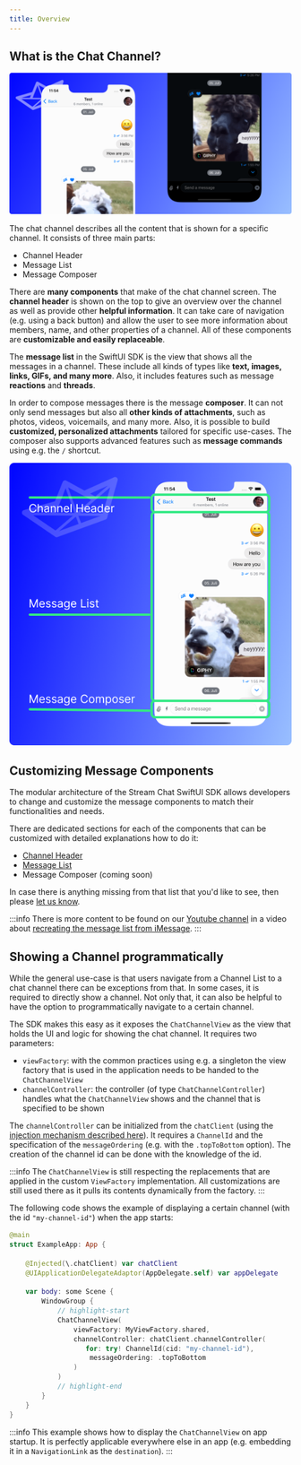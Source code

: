 ```yaml
---
title: Overview
---
```


## What is the Chat Channel?

![Depiction of different message components in the example of the message list.](../../assets/message-components-overview.png)

The chat channel describes all the content that is shown for a specific channel. It consists of three main parts:

- Channel Header
- Message List
- Message Composer

There are **many components** that make of the chat channel screen. The **channel header** is shown on the top to give an overview over the channel as well as provide other **helpful information**. It can take care of navigation (e.g. using a back button) and allow the user to see more information about members, name, and other properties of a channel. All of these components are **customizable and easily replaceable**.

The **message list** in the SwiftUI SDK is the view that shows all the messages in a channel. These include all kinds of types like **text, images, links, GIFs, and many more**. Also, it includes features such as message **reactions** and **threads**.

In order to compose messages there is the message **composer**. It can not only send messages but also all **other kinds of attachments**, such as photos, videos, voicemails, and many more. Also, it is possible to build **customized, personalized attachments** tailored for specific use-cases. The composer also supports advanced features such as **message commands** using e.g. the `/` shortcut.

![An image discriminating the different parts of the chat channel.](../../assets/chat-channel-components.png)

## Customizing Message Components

The modular architecture of the Stream Chat SwiftUI SDK allows developers to change and customize the message components to match their functionalities and needs.

There are dedicated sections for each of the components that can be customized with detailed explanations how to do it:

- [Channel Header](../channel-header)
- [Message List](../message-list)
- Message Composer (coming soon)

In case there is anything missing from that list that you'd like to see, then please [let us know](https://twitter.com/getstream_io).

:::info
There is more content to be found on our [Youtube channel](https://www.youtube.com/channel/UC2xOn0xQj1HIpHJpOy5tvpA) in a video about [recreating the message list from iMessage](TODO).
:::

## Showing a Channel programmatically

While the general use-case is that users navigate from a Channel List to a chat channel there can be exceptions from that. In some cases, it is required to directly show a channel. Not only that, it can also be helpful to have the option to programmatically navigate to a certain channel.

The SDK makes this easy as it exposes the `ChatChannelView` as the view that holds the UI and logic for showing the chat channel. It requires two parameters:

- `viewFactory`: with the common practices using e.g. a singleton the view factory that is used in the application needs to be handed to the `ChatChannelView`
- `channelController`: the controller (of type `ChatChannelController`) handles what the `ChatChannelView` shows and the channel that is specified to be shown

The `channelController` can be initialized from the `chatClient` (using the [injection mechanism described here](../dependency-injection.md)). It requires a `ChannelId` and the specification of the `messageOrdering` (e.g. with the `.topToBottom` option). The creation of the channel id can be done with the knowledge of the id.

:::info
The `ChatChannelView` is still respecting the replacements that are applied in the custom `ViewFactory` implementation. All customizations are still used there as it pulls its contents dynamically from the factory.
:::

The following code shows the example of displaying a certain channel (with the id `"my-channel-id"`) when the app starts:

```swift
@main
struct ExampleApp: App {

    @Injected(\.chatClient) var chatClient
    @UIApplicationDelegateAdaptor(AppDelegate.self) var appDelegate

    var body: some Scene {
        WindowGroup {
            // highlight-start
            ChatChannelView(
                viewFactory: MyViewFactory.shared,
                channelController: chatClient.channelController(
                   for: try! ChannelId(cid: "my-channel-id"),
                    messageOrdering: .topToBottom
                )
            )
            // highlight-end
        }
    }
}
```

:::info
This example shows how to display the `ChatChannelView` on app startup. It is perfectly applicable everywhere else in an app (e.g. embedding it in a `NavigationLink` as the `destination`).
:::
